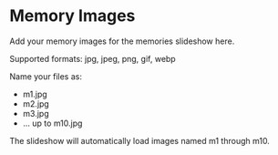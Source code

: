 # Memory Images

Add your memory images for the memories slideshow here.

Supported formats: jpg, jpeg, png, gif, webp

Name your files as:
- m1.jpg
- m2.jpg
- m3.jpg
- ... up to m10.jpg

The slideshow will automatically load images named m1 through m10.
